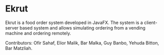# Ekrut
Ekrut is a food order system developed in JavaFX.
The system is a client-server based system and allows simulating ordering from a vending machine and ordering remotely.

Contributors:
Ofir Sahaf,
Elior Malik,
Bar Malka,
Guy Banbo,
Yehuda Bitton,
Bar Matzliah.
